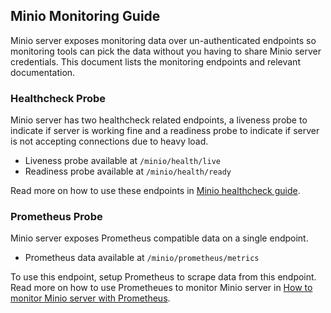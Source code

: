 ## Minio Monitoring Guide

Minio server exposes monitoring data over un-authenticated endpoints so monitoring tools can pick the data without you having to share Minio server credentials. This document lists the monitoring endpoints and relevant documentation.

### Healthcheck Probe

Minio server has two healthcheck related endpoints, a liveness probe to indicate if server is working fine and a readiness probe to indicate if server is not accepting connections due to heavy load.

- Liveness probe available at `/minio/health/live`
- Readiness probe available at `/minio/health/ready`

Read more on how to use these endpoints in [Minio healthcheck guide](https://github.com/scriptburn/minio/blob/master/docs/metrics/healthcheck/README.md).

### Prometheus Probe

Minio server exposes Prometheus compatible data on a single endpoint.

- Prometheus data available at `/minio/prometheus/metrics`

To use this endpoint, setup Prometheus to scrape data from this endpoint. Read more on how to use Prometheues to monitor Minio server in [How to monitor Minio server with Prometheus](https://github.com/minio/cookbook/blob/master/docs/how-to-monitor-minio-with-prometheus.md).
